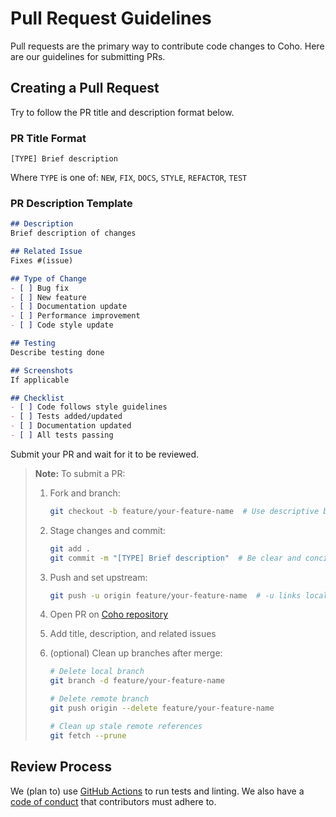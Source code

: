 # Pull Request Guidelines

Pull requests are the primary way to contribute code changes to Coho. Here are our guidelines for submitting PRs.

## Creating a Pull Request

Try to follow the PR title and description format below.

### **PR Title Format**

```
[TYPE] Brief description
```
Where `TYPE` is one of: `NEW`, `FIX`, `DOCS`, `STYLE`, `REFACTOR`, `TEST`

### **PR Description Template**

```markdown
## Description
Brief description of changes

## Related Issue
Fixes #(issue)

## Type of Change
- [ ] Bug fix
- [ ] New feature
- [ ] Documentation update
- [ ] Performance improvement
- [ ] Code style update

## Testing
Describe testing done

## Screenshots
If applicable

## Checklist
- [ ] Code follows style guidelines
- [ ] Tests added/updated
- [ ] Documentation updated
- [ ] All tests passing
```

Submit your PR and wait for it to be reviewed.

> **Note:** 
> To submit a PR:
>
> 1. Fork and branch:
>    ```bash
>    git checkout -b feature/your-feature-name  # Use descriptive branch names
>    ```
>
> 2. Stage changes and commit:
>    ```bash
>    git add .
>    git commit -m "[TYPE] Brief description"  # Be clear and concise
>    ```
>
> 3. Push and set upstream:
>    ```bash
>    git push -u origin feature/your-feature-name  # -u links local and remote branches
>    ```
>
> 4. Open PR on [Coho repository](https://github.com/dgursoy/coho)
>
> 5. Add title, description, and related issues
>
> 6. (optional) Clean up branches after merge:
>    ```bash
>    # Delete local branch
>    git branch -d feature/your-feature-name
>
>    # Delete remote branch
>    git push origin --delete feature/your-feature-name
>
>    # Clean up stale remote references
>    git fetch --prune
>    ```

## Review Process

We (plan to) use [GitHub Actions](https://github.com/features/actions) to run tests and linting. We also have a [code of conduct](code_of_conduct.md) that contributors must adhere to.
